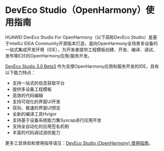 # DevEco Studio（OpenHarmony）使用指南



HUAWEI DevEco Studio For OpenHarmony（以下简称DevEco Studio）是基于IntelliJ IDEA Community开源版本打造，面向OpenHarmony全场景多设备的一站式集成开发环境（IDE），为开发者提供工程模板创建、开发、编译、调试、发布等E2E的OpenHarmony应用/服务开发。

[DevEco Studio 3.0 Beta3](https://developer.harmonyos.com/cn/develop/deveco-studio#download_beta_openharmony) 作为支撑OpenHarmony应用和服务开发的IDE，具有以下能力特点：

- 支持一站式的信息获取平台
- 提供多设备工程模板
- 高效的代码编辑
- 支持可视化的界面UI开发
- 双向、极速的界面UI预览
- 全新的编译工具Hvigor
- 支持基于设备系统能力集Syscap进行应用开发
- 支持全自动化的应用签名机制
- 丰富的代码调试调优能力

更多工具体验和使用指导请见：[DevEco Studio (OpenHarmony) 使用指南](https://developer.harmonyos.com/cn/docs/documentation/doc-guides/ohos-deveco-studio-overview-0000001263280421)。

